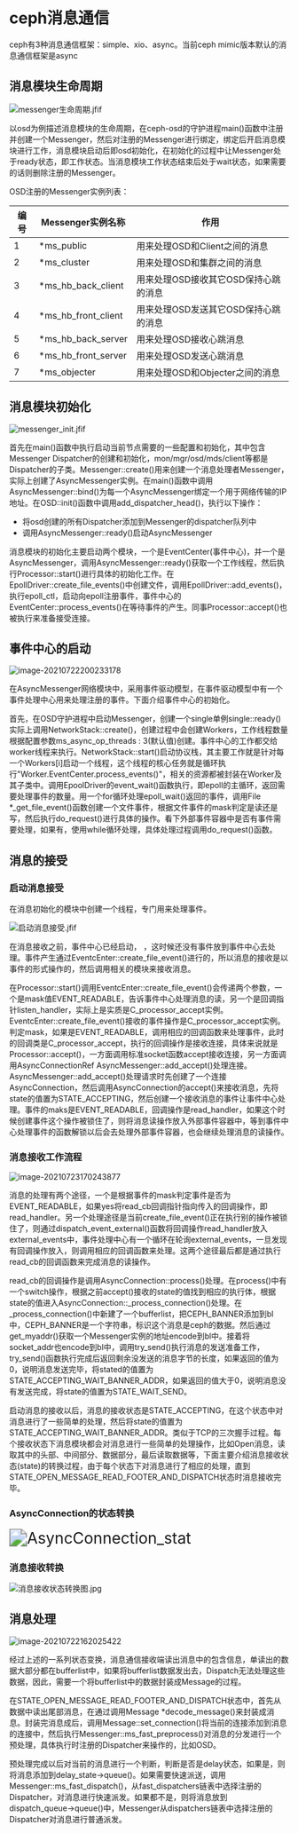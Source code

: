 # ceph消息通信

ceph有3种消息通信框架：simple、xio、async。当前ceph mimic版本默认的消息通信框架是async

## 消息模块生命周期

 ![messenger生命周期.jfif](..\img\messenger生命周期.jfif) 

以osd为例描述消息模块的生命周期，在ceph-osd的守护进程main()函数中注册并创建一个Messenger，然后对注册的Messenger进行绑定，绑定后开启消息模块进行工作，消息模块启动后即osd初始化，在初始化的过程中让Messenger处于ready状态，即工作状态。当消息模块工作状态结束后处于wait状态，如果需要的话则删除注册的Messenger。

OSD注册的Messenger实例列表：

| 编号 | Messenger实例名称   | 作用                                 |
| ---- | ------------------- | ------------------------------------ |
| 1    | *ms_public          | 用来处理OSD和Client之间的消息        |
| 2    | *ms_cluster         | 用来处理OSD和集群之间的消息          |
| 3    | *ms_hb_back_client  | 用来处理OSD接收其它OSD保持心跳的消息 |
| 4    | *ms_hb_front_client | 用来处理OSD发送其它OSD保持心跳的消息 |
| 5    | *ms_hb_back_server  | 用来处理OSD接收心跳消息              |
| 6    | *ms_hb_front_server | 用来处理OSD发送心跳消息              |
| 7    | *ms_objecter        | 用来处理OSD和Objecter之间的消息      |



## 消息模块初始化

 ![messenger_init.jfif](..\img\messenger_init.jpg) 

首先在main()函数中执行启动当前节点需要的一些配置和初始化，其中包含Messenger Dispatcher的创建和初始化，mon/mgr/osd/mds/client等都是Dispatcher的子类。Messenger::create()用来创建一个消息处理者Messenger，实际上创建了AsyncMessenger实例。在main()函数中调用AsyncMessenger::bind()为每一个AsyncMessenger绑定一个用于网络传输的IP地址。在OSD::init()函数中调用add_dispatcher_head()，执行以下操作：

- 将osd创建的所有Dispatcher添加到Messenger的dispatcher队列中
- 调用AsyncMessenger::ready()启动AsyncMessenger

消息模块的初始化主要启动两个模块，一个是EventCenter(事件中心)，并一个是AsyncMessenger，调用AsyncMessenger::ready()获取一个工作线程，然后执行Processor::start()进行具体的初始化工作。在EpollDriver::create_file_events()中创建文件，调用EpollDriver::add_events()，执行epoll_ctl，启动向epoll注册事件，事件中心的EventCenter::process_events()在等待事件的产生。同事Processor::accept()也被执行来准备接受连接。​

## 事件中心的启动

![image-20210722200233178](C:\Users\13729\AppData\Roaming\Typora\typora-user-images\image-20210722200233178.png)

在AsyncMessenger网络模块中，采用事件驱动模型，在事件驱动模型中有一个事件处理中心用来处理注册的事件。下面介绍事件中心的初始化。

首先，在OSD守护进程中启动Messenger，创建一个single单例single::ready()实际上调用NetworkStack::create()，创建过程中会创建Workers，工作线程数量根据配置参数ms_async_op_threads : 3(默认值)创建。事件中心的工作都交给worker线程来执行。NetworkStack::start()启动协议栈，其主要工作就是针对每一个Workers[i]启动一个线程，这个线程的核心任务就是循环执行"Worker.EventCenter.process_events()"，相关的资源都被封装在Worker及其子类中。调用EpoolDriver的event_wait()函数执行，即epoll的主循环，返回需要处理事件的数量。用一个for循环处理epoll_wait()返回的事件，调用File *_get_file_event()函数创建一个文件事件，根据文件事件的mask判定是读还是写，然后执行do_request()进行具体的操作。看下外部事件容器中是否有事件需要处理，如果有，使用while循环处理，具体处理过程调用do_request()函数。

## 消息的接受

### 启动消息接受

 在消息初始化的模块中创建一个线程，专门用来处理事件。

![启动消息接受.jfif](..\img\启动消息接受.jpg)

在消息接收之前，事件中心已经启动， ，这时候还没有事件放到事件中心去处理。事件产生通过EventcEnter::create_file_event()进行的，所以消息的接收是以事件的形式操作的，然后调用相关的模块来接收消息。

在Processor::start()调用EventcEnter::create_file_event()会传递两个参数，一个是mask值EVENT_READABLE，告诉事件中心处理消息的读，另一个是回调指针listen_handler，实际上是实质是C_processor_accept实例。EventcEnter::create_file_event()接收的事件操作是C_processor_accept实例。判定mask，如果是EVENT_READABLE，调用相应的回调函数来处理事件，此时的回调类是C_processor_accept，执行的回调操作是接收连接，具体来说就是Processor::accept()，一方面调用标准socket函数accept接收连接，另一方面调用AsyncConnectionRef AsyncMessenger::add_accept()处理连接。AsyncMessenger::add_accept()处理请求时先创建了一个连接AsyncConnection，然后调用AsyncConnection的accept()来接收消息，先将state的值置为STATE_ACCEPTING，然后创建一个接收消息的事件让事件中心处理。事件的maks是EVENT_READABLE，回调操作是read_handler，如果这个时候创建事件这个操作被锁住了，则将消息读操作放入外部事件容器中，等到事件中心处理事件的函数解锁以后会去处理外部事件容器，也会继续处理消息的读操作。

### 消息接收工作流程

![image-20210723170243877](C:\Users\13729\AppData\Roaming\Typora\typora-user-images\image-20210723170243877.png)

 消息的处理有两个途径，一个是根据事件的mask判定事件是否为EVENT_READABLE，如果yes将read_cb回调指针指向传入的回调操作，即read_handler。另一个处理途径是当前create_file_event()正在执行别的操作被锁住了，则通过dispatch_event_external()函数将回调操作read_handler放入external_events中，事件处理中心有一个循环在轮询external_events，一旦发现有回调操作放入，则调用相应的回调函数来处理。这两个途径最后都是通过执行read_cb的回调函数来完成消息的读操作。

read_cb的回调操作是调用AsyncConnection::process()处理。在process()中有一个switch操作，根据之前accept()接收的state的值找到相应的执行体，根据state的值进入AsyncConnection::_process_connection()处理。在_process_connection()中新建了一个bufferlist，把CEPH_BANNER添加到bl中，CEPH_BANNER是一个字符串，标识这个消息是ceph的数据。然后通过get_myaddr()获取一个Messenger实例的地址encode到bl中。接着将socket_addr也encode到bl中，调用try_send()执行消息的发送准备工作，try_send()函数执行完成后返回剩余没发送的消息字节的长度，如果返回的值为0，说明消息发送完毕，将stated的值置为STATE_ACCEPTING_WAIT_BANNER_ADDR，如果返回的值大于0，说明消息没有发送完成，将state的值置为STATE_WAIT_SEND。

启动消息的接收以后，消息的接收状态是STATE_ACCEPTING，在这个状态中对消息进行了一些简单的处理，然后将state的值置为STATE_ACCEPTING_WAIT_BANNER_ADDR。类似于TCP的三次握手过程。每个接收状态下消息模块都会对消息进行一些简单的处理操作，比如Open消息，读取其中的头部、中间部分、数据部分，最后读取数据等，下面主要介绍消息接收状态(state)的转换过程，由于每个状态下对消息进行了相应的处理，直到STATE_OPEN_MESSAGE_READ_FOOTER_AND_DISPATCH状态时消息接收完毕。

### AsyncConnection的状态转换

<img src="D:\typora\workspace\img\AsyncConnection_stat.jpg" alt="AsyncConnection_stat" style="zoom:200%;" />


### 消息接收转换

![消息接收状态转换图.jpg](..\img\消息接收状态转换图.jpg) 

## 消息处理

![image-20210722162025422](C:\Users\13729\AppData\Roaming\Typora\typora-user-images\image-20210722162025422.png)

经过上述的一系列状态变换，消息通信接收端读出消息中的包含信息，单读出的数据大部分都在bufferlist中，如果将bufferlist数据发出去，Dispatch无法处理这些数据，因此，需要一个将bufferlist中的数据封装成Message的过程。

在STATE_OPEN_MESSAGE_READ_FOOTER_AND_DISPATCH状态中，首先从数据中读出尾部消息，在通过调用Message *decode_message()来封装成消息。封装完消息成后，调用Message::set_connection()将当前的连接添加到消息的连接中，然后执行Messenger::ms_fast_preprocess()对消息的分发进行一个预处理，具体执行时注册的Dispatcher来操作的，比如OSD。

预处理完成以后对当前的消息进行一个判断，判断是否是delay状态，如果是，则将消息添加到delay_state->queue()。如果需要快速派送，调用Messenger::ms_fast_dispatch()，从fast_dispatchers链表中选择注册的Dispatcher，对消息进行快速派发。如果都不是，则将消息放到dispatch_queue->queue()中，Messenger从dispatchers链表中选择注册的Dispatcher对消息进行普通派发。
